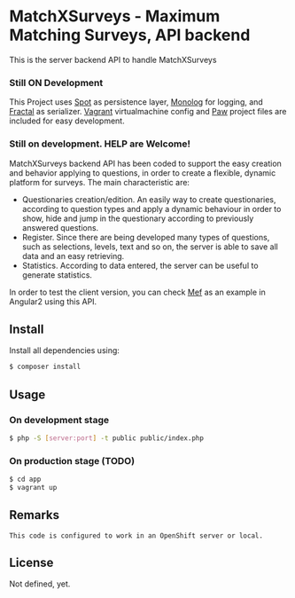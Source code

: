 # MatchXSurveys - Maximum Matching Surveys, API backend
This is the server backend API to handle MatchXSurveys

### Still ON Development

This Project uses [Spot](http://phpdatamapper.com/) as persistence layer,  [Monolog](https://github.com/Seldaek/monolog) for logging, and [Fractal](http://fractal.thephpleague.com/) as serializer. [Vagrant](https://www.vagrantup.com/) virtualmachine config and [Paw](https://geo.itunes.apple.com/us/app/paw-http-rest-client/id584653203?mt=12&at=1010lc2t) project files are included for easy development.

### Still on development. HELP are Welcome!

MatchXSurveys backend API has been coded to support the easy creation and behavior applying to questions, in order to create a flexible, dynamic platform for surveys.
The main characteristic are: 
- Questionaries creation/edition. An easily way to create questionaries, according to question types and apply a dynamic behaviour in order to show, hide and jump in the questionary according to previously answered questions.
- Register. Since there are being developed many types of questions, such as selections, levels, text and so on, the server is able to save all data and an easy retrieving.
- Statistics. According to data entered, the server can be useful to generate statistics.

In order to test the client version, you can check [Mef](https://github.com/hdwilber/mef-client) as an example in Angular2 using this API.

## Install

Install all dependencies using: 

``` bash
$ composer install
```

## Usage

### On development stage
``` bash
$ php -S [server:port] -t public public/index.php
```

### On production stage (TODO)
``` bash
$ cd app
$ vagrant up
```

## Remarks
    This code is configured to work in an OpenShift server or local.

## License
Not defined, yet.


